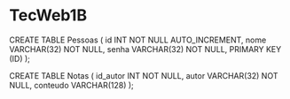 # TecWeb1B

 CREATE TABLE Pessoas (
 id INT NOT NULL AUTO_INCREMENT,
 nome VARCHAR(32) NOT NULL,
 senha VARCHAR(32) NOT NULL,
 PRIMARY KEY (ID)
);

CREATE TABLE Notas (
 id_autor INT NOT NULL,
 autor VARCHAR(32) NOT NULL,
 conteudo VARCHAR(128)
);
